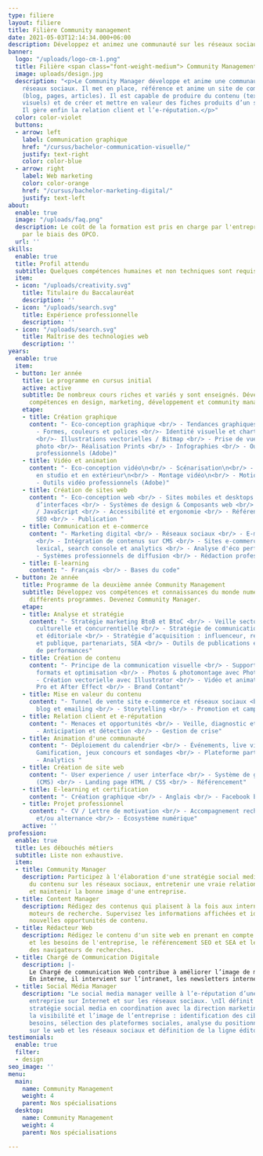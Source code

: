 ```yaml
---
type: filiere
layout: filiere
title: Filière Community management
date: 2021-05-03T12:14:34.000+06:00
description: Développez et animez une communauté sur les réseaux sociaux
banner:
  logo: "/uploads/logo-cm-1.png"
  title: Filière <span class="font-weight-medium"> Community Management</span>
  image: uploads/design.jpg
  description: "<p>Le Community Manager développe et anime une communauté sur les
    réseaux sociaux. Il met en place, référence et anime un site de communication
    (blog, pages, articles). Il est capable de produire du contenu (textes, vidéos,
    visuels) et de créer et mettre en valeur des fiches produits d’un site e-commerce.
    Il gère enfin la relation client et l’e-réputation.</p>"
  color: color-violet
  buttons:
  - arrow: left
    label: Communication graphique
    href: "/cursus/bachelor-communication-visuelle/"
    justify: text-right
    color: color-blue
  - arrow: right
    label: Web marketing
    color: color-orange
    href: "/cursus/bachelor-marketing-digital/"
    justify: text-left
about:
  enable: true
  image: "/uploads/faq.png"
  description: Le coût de la formation est pris en charge par l'entreprise employeur
    par le biais des OPCO.
  url: ''
skills:
  enable: true
  title: Profil attendu
  subtitle: Quelques compétences humaines et non techniques sont requises.
  item:
  - icon: "/uploads/creativity.svg"
    title: Titulaire du Baccalauréat
    description: ''
  - icon: "/uploads/search.svg"
    title: Expérience professionnelle
    description: ''
  - icon: "/uploads/search.svg"
    title: Maîtrise des technologies web
    description: ''
years:
  enable: true
  item:
  - button: 1er année
    title: Le programme en cursus initial
    active: active
    subtitle: De nombreux cours riches et variés y sont enseignés. Développez vos
      compétences en design, marketing, développement et community management.
    etape:
    - title: Création graphique
      content: "- Eco-conception graphique <br/> - Tendances graphiques / Veille <br/>
        - Formes, couleurs et polices <br/>- Identité visuelle et charte graphique
        <br/>- Illustrations vectorielles / Bitmap <br/> - Prise de vue / Retouche
        photo <br/>- Réalisation Prints <br/> - Infographies <br/> - Outils graphiques
        professionnels (Adobe)"
    - title: Vidéo et animation
      content: "- Eco-conception vidéo\n<br/> - Scénarisation\n<br/> - Prise de vue
        en studio et en extérieur\n<br/> - Montage vidéo\n<br/> - Motion Design \n<br/>
        - Outils vidéo professionnels (Adobe)"
    - title: Création de sites web
      content: "- Eco-conception web <br/> - Sites mobiles et desktops <br/> - Conception
        d’interfaces <br/> - Systèmes de design & Composants web <br/> - HTML / CSS
        / JavaScript <br/> - Accessibilité et ergonomie <br/> - Référencement naturel
        SEO <br/> - Publication "
    - title: Communication et e-commerce
      content: "- Marketing digital <br/> - Réseaux sociaux <br/> - E-mailing / Newsletter
        <br/> - Intégration de contenus sur CMS <br/> - Sites e-commerce <br/> - Audit
        lexical, search console et analytics <br/> - Analyse d'éco performance <br/>
        - Systèmes professionnels de diffusion <br/> - Rédaction professionnelle <br/>"
    - title: E-learning
      content: "- Français <br/> - Bases du code"
  - button: 2e année
    title: Programme de la deuxième année Community Management
    subtitle: Développez vos compétences et connaissances du monde numérique via nos
      différents programmes. Devenez Community Manager.
    etape:
    - title: Analyse et stratégie
      content: "- Stratégie marketing BtoB et BtoC <br/> - Veille sectorielle, économique,
        culturelle et concurrentielle <br/> - Stratégie de communication, social media
        et éditoriale <br/> - Stratégie d’acquisition : influenceur, relations presse
        et publique, partenariats, SEA <br/> - Outils de publications et de suivi
        de performances"
    - title: Création de contenu
      content: "- Principe de la communication visuelle <br/> - Supports de diffusion,
        formats et optimisation <br/> - Photos & photomontage avec Photoshop <br/>
        - Création vectorielle avec Illustrator <br/> - Vidéo et animation avec Premiere
        Pro et After Effect <br/> - Brand Contant"
    - title: Mise en valeur du contenu
      content: "- Tunnel de vente site e-commerce et réseaux sociaux <br/> - Newsletter,
        blog et emailing <br/> - Storytelling <br/> - Promotion et campagne ads"
    - title: Relation client et e-réputation
      content: "- Menaces et opportunités <br/> - Veille, diagnostic et outils <br/>
        - Anticipation et détection <br/> - Gestion de crise"
    - title: Animation d'une communauté
      content: "- Déploiement du calendrier <br/> - Événements, live vidéo <br/> -
        Gamification, jeux concours et sondages <br/> - Plateforme participative <br/>
        - Analytics "
    - title: Création de site web
      content: "- User experience / user interface <br/> - Système de gestion de contenus
        (CMS) <br/> - Landing page HTML / CSS <br/> - Référencement"
    - title: E-learning et certification
      content: "- Création graphique <br/> - Anglais <br/> - Facebook blueprint"
    - title: Projet professionnel
      content: "- CV / Lettre de motivation <br/> - Accompagnement recherche de stages
        et/ou alternance <br/> - Écosystème numérique"
    active: ''
profession:
  enable: true
  title: Les débouchés métiers
  subtitle: Liste non exhaustive.
  item:
  - title: Community Manager
    description: Participez à l'élaboration d'une stratégie social media pour produire
      du contenu sur les réseaux sociaux, entretenir une vraie relation avec une communauté
      et maintenir la bonne image d'une entreprise.
  - title: Content Manager
    description: Rédigez des contenus qui plaisent à la fois aux internautes et aux
      moteurs de recherche. Supervisez les informations affichées et identifiez de
      nouvelles opportunités de contenu.
  - title: Rédacteur Web
    description: Rédigez le contenu d'un site web en prenant en compte la demande
      et les besoins de l'entreprise, le référencement SEO et SEA et les algorithmes
      des navigateurs de recherches.
  - title: Chargé de Communication Digitale
    description: |-
      Le Chargé de communication Web contribue à améliorer l’image de marque de l’entreprise. Ainsi, il est de son ressort d’organiser et de concevoir la stratégie de communication numérique avec ses partenaires internes et externes.
      En interne, il intervient sur l’intranet, les newsletters internes, le blog de l’entreprise, etc. En externe, il gère le site internet de l’entreprise, l’achat d’espaces publicitaires et les comptes de la société sur les réseaux sociaux.
  - title: Social Média Manager
    description: "Le social media manager veille à l’e-réputation d’une marque, d’une
      entreprise sur Internet et sur les réseaux sociaux. \nIl définit en amont une
      stratégie social media en coordination avec la direction marketing pour améliorer
      la visibilité et l’image de l’entreprise : identification des cibles et de leur
      besoins, sélection des plateformes sociales, analyse du positionnement de l’entreprise
      sur le web et les réseaux sociaux et définition de la ligne éditoriale."
testimonials:
  enable: true
  filter:
  - design
seo_image: ''
menu:
  main:
    name: Community Management
    weight: 4
    parent: Nos spécialisations
  desktop:
    name: Community Management
    weight: 4
    parent: Nos spécialisations

---
```

